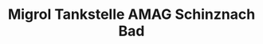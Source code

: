 ---
title: "Migrol Tankstelle AMAG Schinznach Bad"
url: /schinznach-bad/migrol-tankstelle-amag-schinznach-bad/
shop: Allgemein
---
